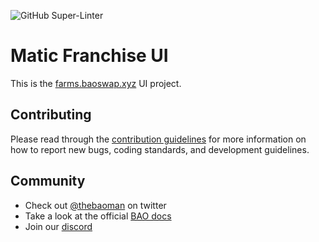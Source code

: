 ![GitHub Super-Linter](https://github.com/baofinance/ui/workflows/Lint%20Code%20Base/badge.svg)

# Matic Franchise UI
This is the [farms.baoswap.xyz](https://farms.baoswap.xyz) UI project.

## Contributing
Please read through the [contribution guidelines](./CONTRIBUTING.md) for more information on 
how to report new bugs, coding standards, and development guidelines.

## Community
- Check out [@thebaoman](https://twitter.com/thebaoman) on twitter
- Take a look at the official [BAO docs](https://docs.bao.finance/)
- Join our [discord](https://discord.gg/BW3P62vJXT)
